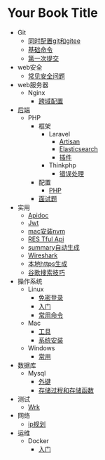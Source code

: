 # Your Book Title

- Git
  * [同时配置git和gitee](git/同时配置git和gitee.md)
  * [基础命令](git/基础命令.md)
  * [第一次提交](git/第一次提交.md)
- web安全
  * [常见安全问题](web安全/常见安全问题.md)
- web服务器
  - Nginx
    * [跨域配置](web服务器/nginx/跨域配置.md)
- [后端](后端/README.md)
  - PHP
    - 框架
      - Laravel
        * [Artisan](后端/PHP/框架/Laravel/artisan.md)
        * [Elasticsearch](后端/PHP/框架/Laravel/elasticsearch.md)
        * [插件](后端/PHP/框架/Laravel/插件.md)
      - Thinkphp
        * [错误处理](后端/PHP/框架/Thinkphp/错误处理.md)
    - 配置
      * [PHP](后端/PHP/配置/PHP.md)
    - [面试题](后端/PHP/面试题/面试题.md)
- 实用
  * [Apidoc](实用/apidoc.md)
  * [Jwt](实用/jwt.md)
  * [mac安装nvm](实用/mac安装nvm.md)
  * [RES Tful Api](实用/RESTful-api.md)
  * [summary自动生成](实用/summary自动生成.md)
  * [Wireshark](实用/wireshark.md)
  * [本地https生成](实用/本地https生成.md)
  * [谷歌搜索技巧](实用/谷歌搜索技巧.md)
- 操作系统
  - Linux
    * [免密登录](操作系统/linux/免密登录.md)
    * [入门](操作系统/linux/入门.md)
    * [常用命令](操作系统/linux/常用命令.md)
  - Mac
    * [工具](操作系统/mac/工具.md)
    * [系统安装](操作系统/mac/系统安装.md)
  - Windows
    * [常用](操作系统/windows/常用.md)
- 数据库
  - Mysql
    * [外键](数据库/mysql/外键.md)
    * [存储过程和存储函数](数据库/mysql/存储过程和存储函数.md)
- 测试
  * [Wrk](测试/wrk.md)
- 网络
  * [ip规划](网络/ip规划.md)
- 运维
  - Docker
    * [入门](运维/docker/入门.md)
